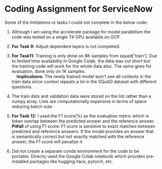 # Coding Assignment for ServiceNow
Some of the limitations or tasks I could not complete in the below code:
1. Although I am using the accelerate package for model parallelism the code was tested on a single T4 GPU available on GCP.
2. **For Task 9:** Adjust dependent layers is not completed.

3. **For Task11:** Training is only done on 8K samples from squad['train']. Due to limited time availability in Google Colab, the data was cut short but the training code will work for the whole data also. The same goes for evaluation, done only on 1K samples.</br>
&nbsp;&nbsp;&nbsp;&nbsp;**Implications:** The newly trained model won't see all contexts in the train data since context repeats a lot in the SQuAD dataset with different questions.

4. The train data and validation data were stored on the list rather than a numpy array. Lists are computationally expensive in terms of space reducing batch-size.

5. **For Task 12:** I used the F1 score(%) as the evaluation metric which is token overlap between the predicted answer and the reference answer.</br>
   **Pitfall** of using F1 score: F1 score is sensitive to exact matches between predicted and reference answers. If the model provides an answer that is semantically correct but not exactly matched with the reference answer, the F1 score will penalize it.

6. Did not create a separate conda environment for the code to be portable. Directly used the Google Colab notebook which provides pre-installed packages like hugging-face, pytorch, etc.
